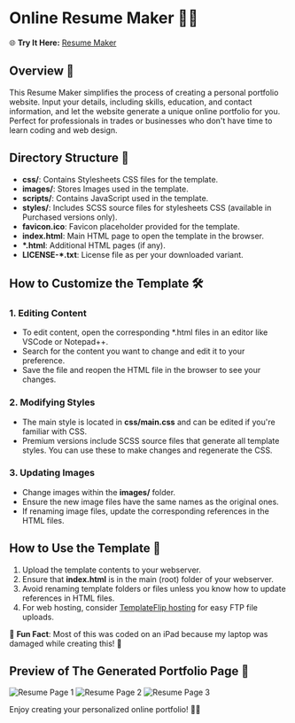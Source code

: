 # Online Resume Maker 📄✨

🌐 **Try It Here:** [Resume Maker](https://cssi-resume-creator-yafet.yafet-alula.repl.co/)

## Overview 🚀

This Resume Maker simplifies the process of creating a personal portfolio website. Input your details, including skills, education, and contact information, and let the website generate a unique online portfolio for you. Perfect for professionals in trades or businesses who don't have time to learn coding and web design.





## Directory Structure 📁

- **css/**: Contains Stylesheets CSS files for the template.
- **images/**: Stores Images used in the template.
- **scripts/**: Contains JavaScript used in the template.
- **styles/**: Includes SCSS source files for stylesheets CSS (available in Purchased versions only).
- **favicon.ico**: Favicon placeholder provided for the template.
- **index.html**: Main HTML page to open the template in the browser.
- **\*.html**: Additional HTML pages (if any).
- **LICENSE-*.txt**: License file as per your downloaded variant.

## How to Customize the Template 🛠️

### 1. Editing Content

- To edit content, open the corresponding \*.html files in an editor like VSCode or Notepad++.
- Search for the content you want to change and edit it to your preference.
- Save the file and reopen the HTML file in the browser to see your changes.

### 2. Modifying Styles

- The main style is located in **css/main.css** and can be edited if you're familiar with CSS.
- Premium versions include SCSS source files that generate all template styles. You can use these to make changes and regenerate the CSS.

### 3. Updating Images

- Change images within the **images/** folder.
- Ensure the new image files have the same names as the original ones.
- If renaming image files, update the corresponding references in the HTML files.

## How to Use the Template 🚀

1. Upload the template contents to your webserver.
2. Ensure that **index.html** is in the main (root) folder of your webserver.
3. Avoid renaming template folders or files unless you know how to update references in HTML files.
4. For web hosting, consider [TemplateFlip hosting](https://templateflip.com/go/hosting) for easy FTP file uploads.

🎉 **Fun Fact**: Most of this was coded on an iPad because my laptop was damaged while creating this! 🙌

## Preview of The Generated Portfolio Page 🌟

![Resume Page 1](https://github.com/yafet-a/ResumeCreator/blob/images/resumepg1.png)
![Resume Page 2](https://github.com/yafet-a/ResumeCreator/blob/images/resumepg2.png)
![Resume Page 3](https://github.com/yafet-a/ResumeCreator/blob/images/resumepg3.png)

Enjoy creating your personalized online portfolio! 🌟✨
